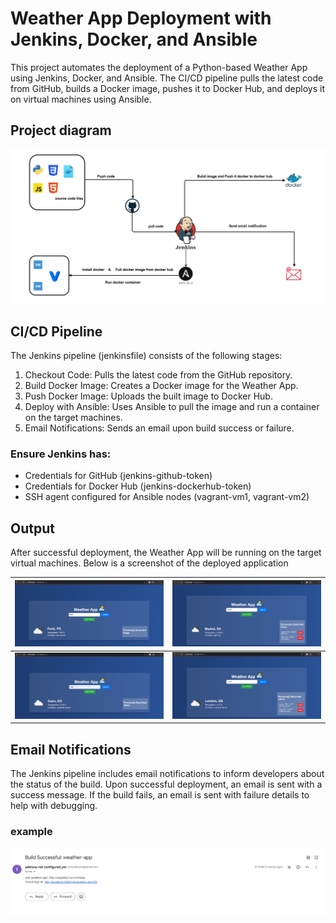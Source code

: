 # Weather App Deployment with Jenkins, Docker, and Ansible

This project automates the deployment of a Python-based Weather App using Jenkins, Docker, and Ansible. The CI/CD pipeline pulls the latest code from GitHub, builds a Docker image, pushes it to Docker Hub, and deploys it on virtual machines using Ansible.

## Project diagram
![Project diagram](images/project_diagram1.png)

## CI/CD Pipeline
The Jenkins pipeline (jenkinsfile) consists of the following stages:
1. Checkout Code: Pulls the latest code from the GitHub repository.
2. Build Docker Image: Creates a Docker image for the Weather App.
3. Push Docker Image: Uploads the built image to Docker Hub.
4. Deploy with Ansible: Uses Ansible to pull the image and run a container on the target machines.
5. Email Notifications: Sends an email upon build success or failure.

### Ensure Jenkins has:

- Credentials for GitHub (jenkins-github-token)
- Credentials for Docker Hub (jenkins-dockerhub-token)
- SSH agent configured for Ansible nodes (vagrant-vm1, vagrant-vm2)

## Output

After successful deployment, the Weather App will be running on the target virtual machines. Below is a screenshot of the deployed application

| ![Image1](images/192.168.1.93_example1.png) | ![Image2](images/192.168.1.93_example2.png) |
|----------------------|----------------------|
| ![Image3](images/192.168.1.94_example1.png) | ![Image4](images/192.168.1.94_example2.png) |

## Email Notifications

The Jenkins pipeline includes email notifications to inform developers about the status of the build. Upon successful deployment, an email is sent with a success message. If the build fails, an email is sent with failure details to help with debugging.
### example 
![Image3](images/email_notification.png)


